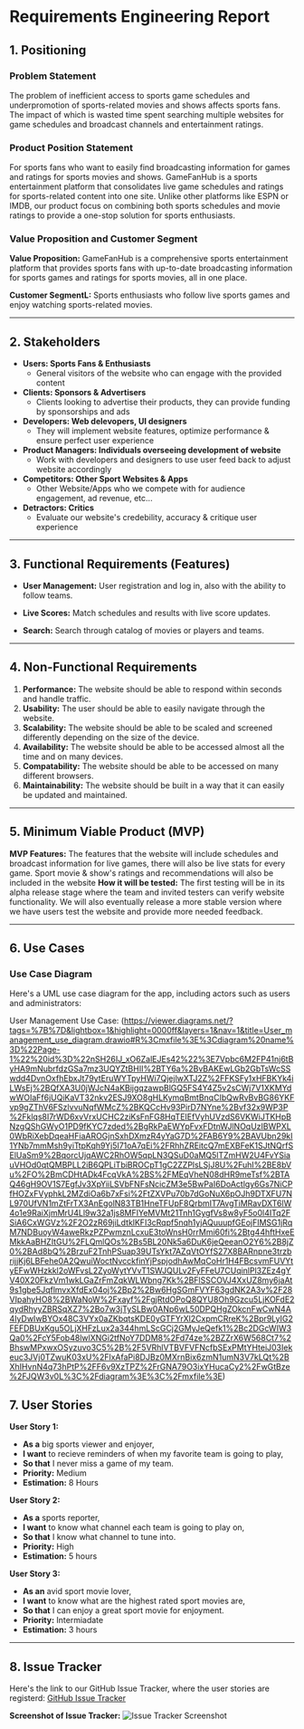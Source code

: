 # Requirements Engineering Report

## 1. Positioning

### **Problem Statement**
The problem of inefficient access to sports game schedules and underpromotion of sports-related movies and shows affects sports fans. The impact of which is wasted time spent searching multiple websites for game schedules and broadcast channels and entertainment ratings.

### **Product Position Statement**
For sports fans who want to easily find broadcasting information for games and ratings for sports movies and shows. GameFanHub is a sports entertainment platform that consolidates live game schedules and ratings for sports-related content into one site. Unlike other platforms like ESPN or IMDB, our product focus on combining both sports schedules and movie ratings to provide a one-stop solution for sports enthusiasts. 

### **Value Proposition and Customer Segment**
**Value Proposition:** GameFanHub is a comprehensive sports entertainment platform that provides sports fans with up-to-date broadcasting information for sports games and ratings for sports movies, all in one place. 

**Customer SegmentL:** Sports enthusiasts who follow live sports games and enjoy watching sports-related movies. 

---

## 2. Stakeholders 

- **Users: Sports Fans & Enthusiasts**
	- General visitors of the website who can engage with the provided content
- **Clients: Sponsors & Advertisers**
	- Clients looking to advertise their products, they can provide funding by sponsorships and ads
- **Developers: Web delevopers, UI designers**
	- They will implement website features, optimize performance & ensure perfect user experience
- **Product Managers: Individuals overseeing development of website**
	- Work with developers and designers to use user feed back to adjust website accordingly
- **Competitors: Other Sport Websites & Apps**
	- Other Website/Apps who we compete with for audience engagement, ad revenue, etc...
- **Detractors: Critics**
	- Evaluate our website's credebility, accuracy & critique user experience

---

## 3. Functional Requirements (Features)

- **User Management:** User registration and log in, also with the ability to follow teams. 

- **Live Scores:** Match schedules and results with live score updates.

- **Search:** Search through catalog of movies or players and teams.

---

## 4. Non-Functional Requirements

1. **Performance:** The website should be able to respond within seconds and handle traffic. 
2. **Usability:** The user should be able to easily navigate through the website. 
3. **Scalability:** The website should be able to be scaled and screened differently depending on the size of the device. 
4. **Availability:** The website should be able to be accessed almost all the time and on many devices. 
5. **Compatability:** The website should be able to be accessed on many different browsers. 
6. **Maintainability:** The website should be built in a way that it can easily be updated and maintained. 

---

## 5. Minimum Viable Product (MVP)

**MVP Features:**
	The features that the website will include schedules and broadcast information for live games, there will
		also be live stats for every game. Sport movie & show's ratings and recommendations will also be
		included in the website
**How it will be tested:**
	The first testing will be in its alpha release stage where the team and invited testers can verify website 
		functionality. We will also eventually release a more stable version where we have users test the
		website and provide more needed feedback.

---

## 6. Use Cases

### **Use Case Diagram**
Here's a UML use case diagram for the app, including actors such as users and administrators:

User Management Use Case: (https://viewer.diagrams.net/?tags=%7B%7D&lightbox=1&highlight=0000ff&layers=1&nav=1&title=User_management_use_diagram.drawio#R%3Cmxfile%3E%3Cdiagram%20name%3D%22Page-1%22%20id%3D%22nSH26IJ_xO6ZalEJEs42%22%3E7Vpbc6M2FP41nj6tByHA9mNubrfdzGSa7mz3UQYZtBHII%2BTY6a%2BvBAKEwLGb2GbTsWcSSwdd4DvnOxfhEbxJt79ytEruWYTpyHWi7QjejlwXTJ2Z%2FFKSFy1xHFBKYk4iLWsEj%2BQfXA3U0jWJcN4aKBijgqzawpBlGQ5FS4Y4Z5v2sCWj7V1XKMYdwWOIaFf6jUQiKaVT32nkv2ESJ9XO8gHLKymqBmtBnqCIbQwRvBvBG86YKFvp9gZThV6FSzlvvuNqfWMcZ%2BKQCcHv93PirD7NYne%2Bvf32x9WP3P%2Fklqs8I7rWD6xvVrxUCHC2ziKsFnFG8HqTEIEfVyhUVzdS6VKWiJTKHpBNzgQShGWyO1PD9fKYC7zded%2BgRkPaEWYpFvxFDtnWJlNOqUzIBWPXL0WbRiXebDqeaHFiaAROGjnSxhDXmzR4yYaG7D%2FAB6Y9%2BAVUbn29kI1YNb7mmMsh9yiTtpKqh9Yj5I71oA7qEi%2FRhhZREitcQ7mEXBFeK1SJtNQrfSElUaSm9%2BqorcUjqAWC2RhOW5qpLN3QSuD0aMQ5lTZmHW2U4FvYSiauVHOd0qtQMBPLL2iB6QPLiTbiBROCpT1gC2ZZPlsLSjJ8U%2FuhI%2BE8bVu%2FO%2BmCDHtADk4FcqVkA%2BS%2FMEqVheN08dHR9meTsf%2BTAQ46gH9OV1S7EgfJv3XpYiiLSVbFNFsNcicZM3e5BwPaI6DoActlgy6Gs7NiCPfHOZxFVyphkL2MZdiOa6b7xFsi%2FtZXVPu70b7dGoNuX6pOJh9DTXFU7NL970UfVN1mZtFrTX3AnEgolN83TB1HneTFUpF8QrbmIT7AvgTiMRavDXT6lW4o1e9RaiXjmMrU4Ll9w32a1js8MFIYeMVMt21Tnh1GygfVs8w8yF5o0l4ITq2FSiA6CxWGVz%2F2O2zR69jiLdtklKFI3cRqpf5nqh1yjAQuuupfGEojFIMSG1jRqM7NDBuoyW4aweRkzPZPwmznLcxuE3toWnsH0rrMmi60fi%2Btg44hftHxeEMkkAaBHZItGU%2FLQmlQOs%2Bs5BL20Nk5a6DuK6jeQeeanO2Y6%2B8jZ0%2BAd8bQ%2BrzuF2TnhPSuap39UTsYkt7AZqVtOYfS27X8BARnpne3trzbrijjKj6LBFehe0A2QwuiWoctNvcckfinYjPspjodhAwMqCoHr1H4FBcsvmFUVYtyEFwWHzkkl2oWFvsL2ZyoWytYVvT1SWJQULv2FyFFeU7CUqinlPl3ZEz4gYV40X20FkzVm1wkLGaZrFmZqkWLWbng7Kk%2BFlSSCOVJ4XxUZ8my6jaAt9s1gbe5JqflmvxXfdEx04oj%2Bp2%2Bw6HgSGmFVYF63gdNK2A3v%2F28VIpahyHO8%2BWaNoW%2Fxayf%2FgjRtdOPoQ8QYU8Oh9Gzcu5LjKOFdE2qydRhyyZBRSqXZ7%2Bo7w3jTySLBw0ANp6wL50DPQHgZOkcnFwCwN4A4IyDwIwBYOx48C3VYx0aZKbqtsKDE0yGTFYrXl2CxpmCRreK%2Bpr9LyIG2FEFDBUxKgu5OLjXHFzLux2a344hmLScGCj2GMyJeQefk1%2Bc2DGcWIW3Qa0%2FcY5Fob48lwlXNGi2tfNoY7DDM8%2Fd74ze%2BZZrX6W568Ct7%2BhswMPxwxOSyzuvo3C5%2B%2F5VRhlVTBVFVFNcfbSExPMtYHteiJ03Iekeuc3JVj0TZwuK03xU%2FlxAfaPi8DJBz0MXrnBix6zmN1umN3V7kLQt%2BXhIHvnN4q73hPtP%2FF6v9XzTPZ%2FrGNA79O3ixYHucaCy2%2FwGtBze%2FJQW3v0L%3C%2Fdiagram%3E%3C%2Fmxfile%3E)


## 7. User Stories

**User Story 1:**
- **As a** big sports viewer and enjoyer,
- **I want** to recieve reminders of when my favorite team is going to play,
- **So that** I never miss a game of my team.
- **Priority:** Medium
- **Estimation:** 8 Hours

**User Story 2:**
- **As a** sports reporter,
- **I want** to know what channel each team is going to play on,
- **So that** I know what channel to tune into.
- **Priority:** High
- **Estimation:** 5 hours

**User Story 3:**
- **As an** avid sport movie lover,
- **I want** to know what are the highest rated sport movies are,
- **So that** I can enjoy a great sport movie for enjoyment.
- **Priority:** Intermiadate
- **Estimation:** 3 hours


---

## 8. Issue Tracker

Here's the link to our GitHub Issue Tracker, where the user stories are registerd:
[GitHub Issue Tracker](link_to_issue_tracker)

**Screenshot of Issue Tracker:**
![Issue Tracker Screenshot](link_to_screenshot)
